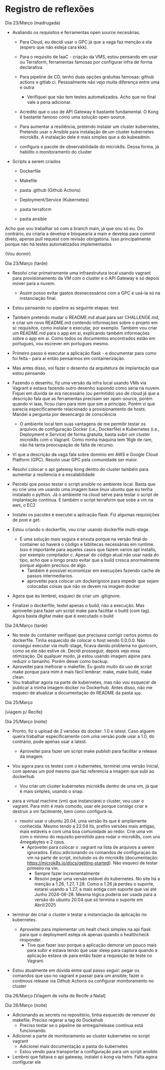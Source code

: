 # Registro de reflexões

Dia 23/Março (madrugada)

- Avaliando os requisitos e ferramentas open source necesárias. 

    -  Para Cloud, eu decidi usar o GPC já que a vaga faz menção a ela (espero que não esteja cara kkk).

    - Para o requisito de IaaC - criação da VMS, estou pensando em usar ou Terraform, ferramentas famosas por configurar infra de forma declarativa. 

    -  Para pipeline de CD, tenho duas opções gratuitas famosas: github actions e gitlab ci. Pessoalmente não vejo muita diferença entre uma e outra

        - Verifiquei que não tem testes automatizados. Acho que no final vale a pena adicionar. 

    - Acredito que o uso de API Gateway é bastante fundamental. O Kong é bastante famoso como uma solução open-source.

    - Para aumentar a resiliência, pretendo instalar um cluster kubernetes, Pretendo usar o Ansible para instalação de um cluster kubernetes microk8s. A instalação dele é mais simples que a do kubeadmin.

    - configura o pacote de observabilidade do microk8s. Dessa forma, já habilito o monitoramento do cluster


- Scripts a serem criados

    - Dockerfile

    -  Makefile

    - pasta .github (Github Actions)

    - Deployment/Service (Kubernetes)

    - pasta terraform

    - pasta ansible

Acho que vou trabalhar só com a branch main, já que sou só eu. Do contrário, eu criaria a develop e bloquearia a main e develop para commit direto, apenas pull request com revisão obrigatória. Isso principalmente porque não há testes automatizados implementados

(Vou dormir)

Dia 23/Março (tarde)

- Resolvi criar primeiramente uma infraestrutura local usando vagrant para provisionamento da VM com o cluster e o API Gateway e só depois mover para a nuvem.
   - Assim posso evitar gastos desnecessários com a GPC e usá-la só na instanciação final. 

- Estou pensando no pipeline as seguinte etapas: test

- Também pretendo mudar o README.md atual para ser CHALLENGE.md, e criar um novo README.md contendo informações sobre o projeto em si: requisitos, como instalar e executar, por exemplo. Também vou criar um README.md para o app em si, explicando também informações sobre o app em si. Como todos os documentos encontrados estão em portugues, vou escrever em portugues mesmo. 

- Primeiro passo é executar a aplicação flask - e documentar para como foi feita - para aí então pensarmos em containerização.

- Mas antes disso, voi fazer o desenho da arquitetura de implantação que estou pensando

- Fazendo o desenho, fiz uma versão da infra local usando VMs via Vagrant e estava fazendo outro desenho supondo como seria na nuvem. Fiquei em dúvida se era necessário (ou permitido) uso de cloud já que a descrição fala  que as ferramentas precisam ser open-source, porém quando vi iaas, ficou claro para mim que sim a principio. Porém vi que parecia especificamente relacionado a provisionamento de hosts. Mandei a pergunta por desencargo de consciẽncia

  - O ambiente local tem suas vantagens de me permitir testar os arquivos de configuração Docker (i.e., Dockerfile) e Kubernetes (i.e., Deployment e Service) de forma gratuita, basta subir um cluster microk8s com o Vagrant. Como minha máquina tem 16gb de ram, não há tanta preocupação de falta de recurso.

- Vi que a descrição da vaga fala sobre domínio em AWS e Google Cloud Platform (GPC). Resolvi usar GPC pela comunidade ser maior.

- Resolvi colocar o api gateway kong dentro do cluster também para aumentar a resiliencia e a escalabilidade

- Percebi que posso testar o script ansible no ambiente local. Basta que eu crie uma vm usando uma imagem base linux ubuntu que eu tenha instalado o python. Já o ambiente na cloud serve para testar o script de implantação contínua. E também o script terraform que sobe a vm na aws, o EC2 

- Instalei os pacotes e executei a aplicação flask. Fiz algumas requisições de post e get.
- Estou criando o dockerfile, vou criar usando dockerfile multi-stage.
  - É uma solução mais segura e enxuta porque na versão final do container só haverá o código e biblitecas necessárias em runtime. Isso é importante para aqueles casos que fazem varios apt installs, por exemplo compilador c. Apesar do código atual não usar nada do tipo, acho que a longo prazo evitar que a build cresca anormalmente porque alguém precisou de algo.
    - Também é possível economizar em execuções fazendo cache de passos intermediarios.
    - aproveitei para colocar um dockerignore para impedir que sejam colocadas coisas que não se devem na imagem docker

- Agora que eu lembrei, esqueci de criar um .gitignore. 
- Finalizei o dockerfile, testei apenas o build, não a execução. Mas aproveitei para fazer um script make para facilitar o build (com tag). Agora basta digitar make que é executado o build

Dia 24/Março (tarde)

- No teste do container verifiquei que precisava corrigir certos pontos do dockerfile. Tinha esquecido de colocar o host sendo 0.0.0.0. Não consegui executar via multi-stage, ficava dando problema no gunicorn, como se ele não estive ok. Decidi prosseguir, depois vejo essa otimização. De qualquer modo, já estou usando imagem alpine para reduzir o tamanho. Porém deixei como backup.
- Aproveitei para melhorar o makefile. Eu gosto muito do uso de script make porque para mim é mais fácil lembrar: make, make build, make clean.
- Vou trabalhar agora na parte de kubernetes, mas não vou esquecer de publicar a minha imagem docker no Dockerhub. Antes disso, não me esqueci de atualizar a documentação do README da pasta `app`.

Dia 25/Março

[viagem p/ Recife]

Dia 25/Março (noite)
- Pronto, fiz o upload de 2 versões do docker: 1.0 e latest. Caso alguem queira trabalhar especificamente com uma versão pode usar a 1.0, do contrário, pode apenas usar a latest.
  - Aproveitei para fazer um script make publish para facilitar a release da imagem.
- Vou agora para os testes com o kubernetes, terminei uma versão inicial, com apenas um pod mesmo que faz referencia a imagem que subi ao dockerhub
  - Vou criar um cluster kubernetes microk8s dentro de uma vm, já que é mais simples, usando o snap.
- para a virtual machine (vm) que instanciarei o cluster, vou usar o vagrant. Para mim é mais comodo, usar ele porque consigo criar e destruir a vm facilmente, bem como configurá-la.
  - resolvi usar o ubuntu 20.04, uma versão lts que é amplamente conhecida. Mesmo tendo a 22.04 lts, prefiro versões mais antigas, mais estáveis e com uma boa comunidade ao redor. Crie uma vm com o mínimo do requisito permitido para rodar o microk8s, com uns 4megabytes e 2 cpus.
    - Aproveitei para colocar o .vagrant na lista de arquivos a serem ignorados. Estou adicionando os comandos de configuraçao da vm na parte de script, incluindo os do microk8s (documentação: https://microk8s.io/docs/getting-started). Não esqueci de testar primeiro na vm.
      - Sempre fazer incrementalmente
      - Resolvi pegar uma versão estável do kubernetes. No site há a menção a 1.26, 1.27, 1.28. Como a 1.26 já perdeu o suporte, estarei usando a 1.27, a mais antiga com suporte que vai até Junho 2024-06-28. Mesma lógica poderia ser usada para a versão do ubuntu 20.04 que só termina o suporte em Abril/2025

- terminar dei criar o cluster e testar a instanciação da aplicação no kubernetes. 
  - Aproveitei para implementar um healt check simples na api flask para que o deployment esteja ok apenas quando o healthcheck responder.
    - Tive que fazer isso porque a aplicação demorar um pouco mais para subir e estava tendo que usar sleep para captura quando a aplicação estava ok para então fazer a requisição de teste no Vagrant.
- Estou atualmente em dúvida entre qual passo seguir: pegar os comandos que uso no vagrant e passar para um ansible; fazer o continous release via Github Actions ou configurar monitoramento no cluster

Dia 26/Março
[Viagem de volta de Recife a Natal]

Dia 26/Março (noite)
- Adicionando as secrets no repositório, tinha esquecido de remover do makefile. Preciso regerar a tag do Dockehub
  - Preciso testar se o pipeline de entrega/release contínua está funcionando.
- Adicionei a parte de monitoramento ao cluster kubernetes no script vagrant
  - Adicionei mais documentação a pasta do kubernetes
  - Estou vendo para transportar a configuração para um script ansible
- Lembrei que faltava o api gateway, instalei o kong via helm. Falta agora configurar ele